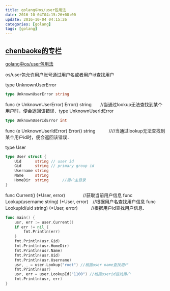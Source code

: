 ```yaml
---
title: golang中os/user包用法
date: 2016-10-04T04:15:26+08:00
update: 2016-10-04 04:15:26
categories: [golang]
tags: [golang]
---
```

[chenbaoke的专栏](http://blog.csdn.net/chenbaoke)
-------------------------------------------------
[golang中os/user包用法](/chenbaoke/article/details/42555095)

os/user包允许用户账号通过用户名或者用户id查找用户

type UnknownUserError

``` go
type UnknownUserError string
```

func (e UnknownUserError) Error() string　　//当通过lookup无法查找到某个用户时，便会返回该错误．type UnknownUserIdError

``` go
type UnknownUserIdError int
```

func (e UnknownUserIdError) Error() string　　　////当通过lookup无法查找到某个用户id时，便会返回该错误．

type User

``` go
type User struct {
    Uid      string // user id
    Gid      string // primary group id
    Username string  
    Name     string
    HomeDir  string      //用户主目录
}
```

func Current() (\*User, error)　　　　//获取当前用户信息
func Lookup(username string) (\*User, error)　//根据用户名查找用户信息
func LookupId(uid string) (\*User, error)　　　//根据用户id查找用户信息．
``` go
func main() {
    usr, err := user.Current()
    if err != nil {
        fmt.Println(err)
    }
    fmt.Println(usr.Gid)
    fmt.Println(usr.HomeDir)
    fmt.Println(usr.Name)
    fmt.Println(usr.Uid)
    fmt.Println(usr.Username)
    usr, _ = user.Lookup("root") //根据user name查找用户
    fmt.Println(usr)
    usr, err = user.LookupId("1100") //根据userid查找用户
    fmt.Println(usr, err)
}
```
